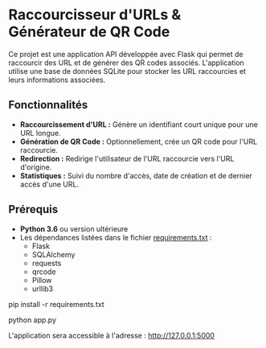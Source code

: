 # Raccourcisseur d'URLs & Générateur de QR Code

Ce projet est une application API développée avec Flask qui permet de raccourcir des URL et de générer des QR codes associés. L'application utilise une base de données SQLite pour stocker les URL raccourcies et leurs informations associées.

## Fonctionnalités

- **Raccourcissement d'URL :** Génère un identifiant court unique pour une URL longue.
- **Génération de QR Code :** Optionnellement, crée un QR code pour l'URL raccourcie.
- **Redirection :** Redirige l'utilisateur de l'URL raccourcie vers l'URL d'origine.
- **Statistiques :** Suivi du nombre d'accès, date de création et de dernier accès d'une URL.

## Prérequis

- **Python 3.6** ou version ultérieure
- Les dépendances listées dans le fichier [requirements.txt](requirements.txt) :
  - Flask
  - SQLAlchemy
  - requests
  - qrcode
  - Pillow
  - urllib3

pip install -r requirements.txt

python app.py

L'application sera accessible à l'adresse : http://127.0.0.1:5000
